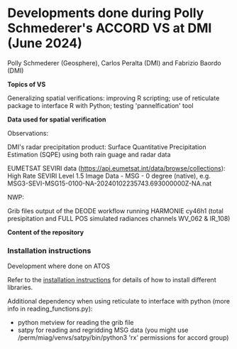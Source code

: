 # Developments done during Polly Schmederer's ACCORD VS at DMI (June 2024)

Polly Schmederer (Geosphere), Carlos Peralta (DMI) and Fabrizio Baordo (DMI)

**Topics of VS**

Generalizing spatial verifications: improving R scripting; use of reticulate package to interface R with Python; testing 'pannelfication' tool

**Data used for spatial verification**

Observations:

DMI's radar precipitation product: Surface Quantitative Precipitation Estimation (SQPE) using both rain guage and radar data

EUMETSAT SEVIRI data (https://api.eumetsat.int/data/browse/collections): High Rate SEVIRI Level 1.5 Image Data - MSG - 0 degree (native), e.g. MSG3-SEVI-MSG15-0100-NA-20240102235743.693000000Z-NA.nat

NWP: 

Grib files output of the DEODE workflow running HARMONIE cy46h1 (total presipitation and FULL POS simulated radiances channels WV_062 & IR_108)

**Content of the repository**

### Installation instructions

Development where done on ATOS

Refer to the [installation instructions](INSTALLATION.md) for details of how to install different libraries.

Additional dependency when using reticulate to interface with python (more info in reading_functions.py):

- python metview for reading the grib file
- satpy for reading and regridding MSG data (you might use /perm/miag/venvs/satpy/bin/python3 'rx' permissions for accord group)


